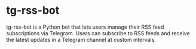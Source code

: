 # tg-rss-bot
tg-rss-bot is a Python bot that lets users manage their RSS feed subscriptions via Telegram. Users can subscribe to RSS feeds and receive the latest updates in a Telegram channel at custom intervals.
